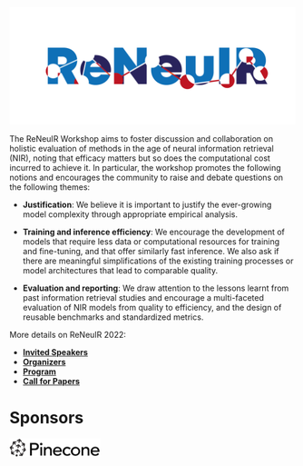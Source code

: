 ![logo](/assets/img/2022-logo.png)

The ReNeuIR Workshop aims to foster discussion and collaboration
on holistic evaluation of methods in the age of neural information
retrieval (NIR), noting that efficacy matters but so does the computational
cost incurred to achieve it. In particular, the workshop promotes
the following notions and encourages the community to raise and
debate questions on the following themes:

* **Justification**: We believe it is important to justify
the ever-growing model complexity through appropriate empirical analysis.

* **Training and inference efficiency**: We encourage the
development of models that require less data or computational
resources for training and fine-tuning, and that offer similarly
fast inference. We also ask if there are meaningful simplifications
of the existing training processes or model architectures that lead
to comparable quality.

* **Evaluation and reporting**: We draw attention to the lessons
learnt from past information retrieval studies and encourage a multi-faceted
evaluation of NIR models from quality to efficiency, and
the design of reusable benchmarks and standardized metrics.

More details on ReNeuIR 2022:

* **[Invited Speakers](invited_speakers.html)**
* **[Organizers](organization.html)**
* **[Program](program.html)**
* **[Call for Papers](cfp.html)**

# Sponsors

[![pinecone.io](/assets/img/pinecone.png)](http://pinecone.io)
